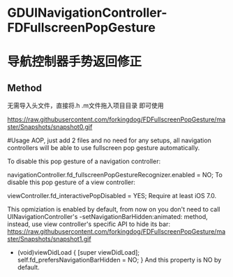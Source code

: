 # GDUINavigationController-FDFullscreenPopGesture
# 导航控制器手势返回修正

## Method 
 无需导入头文件，直接将.h .m文件拖入项目目录 即可使用
 
https://raw.githubusercontent.com/forkingdog/FDFullscreenPopGesture/master/Snapshots/snapshot0.gif



#Usage
AOP, just add 2 files and no need for any setups, all navigation controllers will be able to use fullscreen pop gesture automatically.

To disable this pop gesture of a navigation controller:

navigationController.fd_fullscreenPopGestureRecognizer.enabled = NO;
To disable this pop gesture of a view controller:

viewController.fd_interactivePopDisabled = YES;
Require at least iOS 7.0.

This opmiziation is enabled by default, from now on you don't need to call UINavigationController's -setNavigationBarHidden:animated: method, instead, use view controller's specific API to hide its bar:
https://raw.githubusercontent.com/forkingdog/FDFullscreenPopGesture/master/Snapshots/snapshot1.gif
- (void)viewDidLoad {
    [super viewDidLoad];
    self.fd_prefersNavigationBarHidden = NO;
}
And this property is NO by default.

